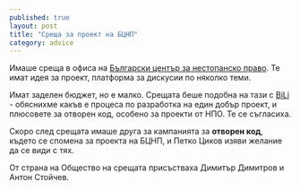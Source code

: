 ```yaml
---
published: true
layout: post
title: "Среща за проект на БЦНП"
category: advice
---
```


Имаше среща в офиса на [Български център за нестопанско право](http://www.bcnl.org/). Те имат идея за проект, платформа за дискусии по няколко теми.

Имат заделен бюджет, но е малко. Срещата беше подобна на тази с [BiLi](http://bili-bg.org/) - обяснихме какъв е процеса по разработка на един добър проект, и плюсовете за отворен код, особено за проекти от НПО. Те се съгласиха.

Скоро след срещата имаше друга за кампанията за **отворен код**, където се спомена за проекта на БЦНП, и Петко Циков изяви желание да се види с тях.

От страна на Общество на срещата присъстваха Димитър Димитров и Антон Стойчев.
